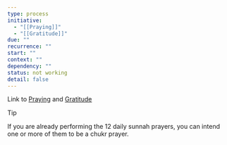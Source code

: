 ```yaml
---
type: process
initiative:
  - "[[Praying]]"
  - "[[Gratitude]]"
due: ""
recurrence: ""
start: ""
context: ""
dependency: ""
status: not working
detail: false
---
```


Link to [Praying](Initiatives/worship/Praying.md) and [Gratitude](Initiatives/good%20traits/Gratitude.md)

> [!tip]
> 
> 
> If you are already performing the 12 daily sunnah prayers, you can intend one or more of them to be a chukr prayer.
> 

